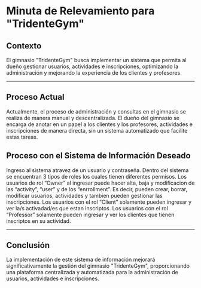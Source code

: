 # Minuta de Relevamiento para "TridenteGym"

## Contexto
El gimnasio "TridenteGym" busca implementar un sistema que permita al dueño gestionar usuarios, actividades e inscripciones, optimizando la administración y mejorando la experiencia de los clientes y profesores.

---

## Proceso Actual
Actualmente, el proceso de administración y consultas en el gimnasio se realiza de manera manual y descentralizada. El dueño del gimnasio se encarga de anotar en un papel a los clientes y los profesores, actividades e inscripciones de manera directa, sin un sistema automatizado que facilite estas tareas.

## Proceso con el Sistema de Información Deseado
Ingreso al sistema atravez de un usuario y contraseña. 
Dentro del sistema se encuentran 3 tipos de roles los cuales tienen diferentes permisos.
Los usuarios de rol “Owner” al ingresar puede hacer alta, baja y modificacion de las “activity”, “user” y de los “enrrollment”. Es decir, pueden crear, borrar, modificar usuarios, actividades y tambien pueden gestionar las inscripciones.
Los usuarios con el rol “Client” solamente pueden ingresar y ver la/s activadad/es que estan inscriptos.
Los usuarios con el rol “Professor” solamente pueden ingresar y ver los clientes que tienen inscriptos en su actividad.

---

## Conclusión
La implementación de este sistema de información mejorará significativamente la gestión del gimnasio "TridenteGym", proporcionando una plataforma centralizada y automatizada para la administración de usuarios, actividades e inscripciones.